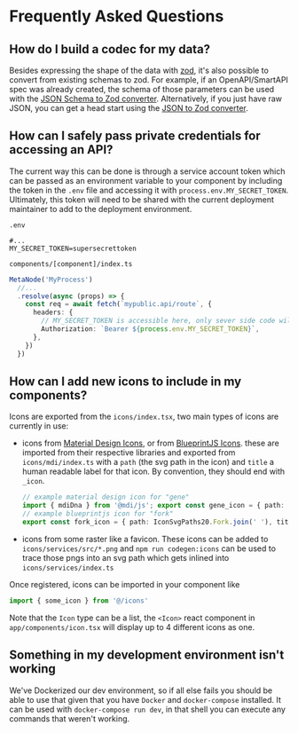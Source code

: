 # Frequently Asked Questions

## How do I build a codec for my data?

Besides expressing the shape of the data with [zod](https://zod.dev/), it's also possible to convert from existing schemas to zod. For example, if an OpenAPI/SmartAPI spec was already created, the schema of those parameters can be used with the [JSON Schema to Zod converter](https://stefanterdell.github.io/json-schema-to-zod-react/). Alternatively, if you just have raw JSON, you can get a head start using the [JSON to Zod converter](https://rsinohara.github.io/json-to-zod-react/).

## How can I safely pass private credentials for accessing an API?

The current way this can be done is through a service account token which can be passed as an environment variable to your component by including the token in the `.env` file and accessing it with `process.env.MY_SECRET_TOKEN`. Ultimately, this token will need to be shared with the current deployment maintainer to add to the deployment environment.

`.env`
```
#...
MY_SECRET_TOKEN=supersecrettoken
```

`components/[component]/index.ts`
```ts
MetaNode('MyProcess')
  //...
  .resolve(async (props) => {
    const req = await fetch(`mypublic.api/route`, {
      headers: {
        // MY_SECRET_TOKEN is accessible here, only sever side code will have access to it
        Authorization: `Bearer ${process.env.MY_SECRET_TOKEN}`,
      },
    })
  })
```

## How can I add new icons to include in my components?

Icons are exported from the `icons/index.tsx`, two main types of icons are currently in use:
- icons from [Material Design Icons](https://materialdesignicons.com/), or from [BlueprintJS Icons](https://blueprintjs.com/docs/#icons). these are imported from their respective libraries and exported from `icons/mdi/index.ts` with a `path` (the svg path in the icon) and `title` a human readable label for that icon. By convention, they should end with `_icon`.
  ```ts
  // example material design icon for "gene"
  import { mdiDna } from '@mdi/js'; export const gene_icon = { path: mdiDna, title: 'Gene' }
  // example blueprintjs icon for "fork"
  export const fork_icon = { path: IconSvgPaths20.Fork.join(' '), title: 'Expand From this Step' }
  ```
- icons from some raster like a favicon. These icons can be added to `icons/services/src/*.png` and `npm run codegen:icons` can be used to trace those pngs into an svg path which gets inlined into `icons/services/index.ts`

Once registered, icons can be imported in your component like
```ts
import { some_icon } from '@/icons'
```

Note that the `Icon` type can be a list, the `<Icon>` react component in `app/components/icon.tsx` will display up to 4 different icons as one.

## Something in my development environment isn't working

We've Dockerized our dev environment, so if all else fails you should be able to use that given that you have `Docker` and `docker-compose` installed. It can be used with `docker-compose run dev`, in that shell you can execute any commands that weren't working.
